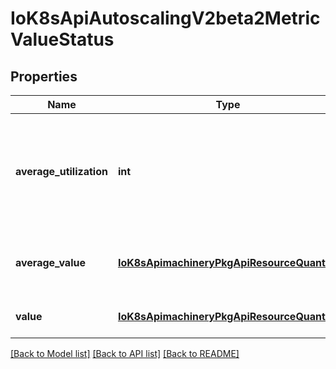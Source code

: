 # IoK8sApiAutoscalingV2beta2MetricValueStatus

## Properties
Name | Type | Description | Notes
------------ | ------------- | ------------- | -------------
**average_utilization** | **int** | currentAverageUtilization is the current value of the average of the resource metric across all relevant pods, represented as a percentage of the requested value of the resource for the pods. | [optional] 
**average_value** | [**IoK8sApimachineryPkgApiResourceQuantity**](IoK8sApimachineryPkgApiResourceQuantity.md) | averageValue is the current value of the average of the metric across all relevant pods (as a quantity) | [optional] 
**value** | [**IoK8sApimachineryPkgApiResourceQuantity**](IoK8sApimachineryPkgApiResourceQuantity.md) | value is the current value of the metric (as a quantity). | [optional] 

[[Back to Model list]](../README.md#documentation-for-models) [[Back to API list]](../README.md#documentation-for-api-endpoints) [[Back to README]](../README.md)


